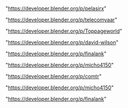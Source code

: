 "https://developer.blender.org/p/pelasirx"

"https://developer.blender.org/p/telecomyaar"

"https://developer.blender.org/p/Toppageworld"

"https://developer.blender.org/p/david-wilson"

"https://developer.blender.org/p/finalank"

"https://developer.blender.org/p/micho4150"

 
"https://developer.blender.org/p/comtr"


"https://developer.blender.org/p/micho4150"


"https://developer.blender.org/p/finalank"


 
